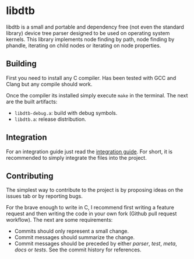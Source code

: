 # libdtb

libdtb is a small and portable and dependency free (not even the standard library) device tree
parser designed to be used on operating system kernels. This library implements node finding by path,
node finding by phandle, iterating on child nodes or iterating on node properties.

## Building

First you need to install any C compiler. Has been tested with GCC and Clang but any compile should
work.

Once the compiler its installed simply execute `make` in the terminal. The next are the built
artifacts:

- `libdtb-debug.a`: build with debug symbols.
- `libdtb.a`: release distribution.

## Integration

For an integration guide just read the [integration guide](docs/Integrating.md). For short, it is
recommended to simply integrate the files into the project.

## Contributing

The simplest way to contribute to the project is by proposing ideas on the issues tab or by
reporting bugs.

For the brave enough to write in C, I recommend first writing a feature request and then writing the
code in your own fork (Github pull request workflow). The next are some requirements:

- Commits should only represent a small change.
- Commit messages should summarize the change.
- Commit messages should be preceded by either *parser*, *test*, *meta*, *docs* or *tests*. See the
commit history for references.
